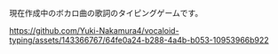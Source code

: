 現在作成中のボカロ曲の歌詞のタイピングゲームです。

https://github.com/Yuki-Nakamura4/vocaloid-typing/assets/143366767/64fe0a24-b288-4a4b-b053-10953966b922

